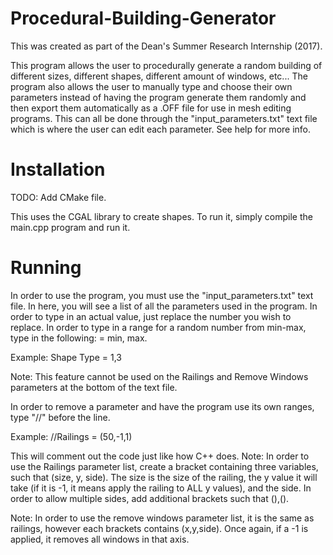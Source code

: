 # Procedural-Building-Generator

This was created as part of the Dean's Summer Research Internship (2017). 

This program allows the user to procedurally generate a
random building of different sizes, different shapes,
different amount of windows, etc... The program also allows
the user to manually type and choose their own parameters
instead of having the program generate them randomly and then
export them automatically as a .OFF file for use in mesh editing
programs. This can all be done through the "input_parameters.txt"
text file which is where the user can edit each parameter. See help
for more info.

# Installation

TODO: Add CMake file.

This uses the CGAL library to create shapes. To run it, simply compile the main.cpp program and run it.

# Running

 
In order to use the program, you must use the "input_parameters.txt"
text file. In here, you will see a list of all the parameters used
in the program. In order to type in an actual value, just replace
the number you wish to replace. In order to type in a range for a random
number from min-max, type in the following: = min, max.

Example: Shape Type = 1,3

Note: This feature cannot be used on the Railings and Remove Windows parameters
at the bottom of the text file.

In order to remove a parameter and have the program use its own ranges,
type "//" before the line.

Example: //Railings = (50,-1,1)

This will comment out the code just like how C++ does.
Note: In order to use the Railings parameter list, create a bracket
containing three variables, such that (size, y, side). The size is the
size of the railing, the y value it will take (if it is -1, it means apply
the railing to ALL y values), and the side. In order to allow multiple sides,
add additional brackets such that (),().

Note: In order to use the remove windows parameter list, it is the same as
railings, however each brackets contains (x,y,side). Once again, if a -1 is
applied, it removes all windows in that axis.
